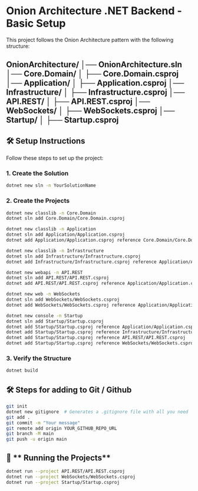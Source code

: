# Onion Architecture .NET Backend - Basic Setup

This project follows the Onion Architecture pattern with the following structure:

OnionArchitecture/ │── OnionArchitecture.sln │── Core.Domain/ │ ├── Core.Domain.csproj │── Application/ │ ├── Application.csproj │── Infrastructure/ │ ├── Infrastructure.csproj │── API.REST/ │ ├── API.REST.csproj │── WebSockets/ │ ├── WebSockets.csproj │── Startup/ │ ├── Startup.csproj
---

## 🛠️ **Setup Instructions**
Follow these steps to set up the project:

### **1. Create the Solution**
```sh
dotnet new sln -n YourSolutionName
```

### **2. Create the Projects**
```sh
dotnet new classlib -n Core.Domain
dotnet sln add Core.Domain/Core.Domain.csproj

dotnet new classlib -n Application
dotnet sln add Application/Application.csproj
dotnet add Application/Application.csproj reference Core.Domain/Core.Domain.csproj

dotnet new classlib -n Infrastructure
dotnet sln add Infrastructure/Infrastructure.csproj
dotnet add Infrastructure/Infrastructure.csproj reference Application/Application.csproj

dotnet new webapi -n API.REST
dotnet sln add API.REST/API.REST.csproj
dotnet add API.REST/API.REST.csproj reference Application/Application.csproj

dotnet new web -n WebSockets
dotnet sln add WebSockets/WebSockets.csproj
dotnet add WebSockets/WebSockets.csproj reference Application/Application.csproj

dotnet new console -n Startup
dotnet sln add Startup/Startup.csproj
dotnet add Startup/Startup.csproj reference Application/Application.csproj
dotnet add Startup/Startup.csproj reference Infrastructure/Infrastructure.csproj
dotnet add Startup/Startup.csproj reference API.REST/API.REST.csproj
dotnet add Startup/Startup.csproj reference WebSockets/WebSockets.csproj
```

### **3. Verify the Structure**
```sh
dotnet build
```

## 🛠️ **Steps for adding to Git / Github**
```sh
git init
dotnet new gitignore  # Generates a .gitignore file with all you need
git add .
git commit -m "Your message"
git remote add origin YOUR_GITHUB_REPO_URL
git branch -M main
git push -u origin main
```

## 🚀 ** Running the Projects**
```sh
dotnet run --project API.REST/API.REST.csproj
dotnet run --project WebSockets/WebSockets.csproj
dotnet run --project Startup/Startup.csproj
```